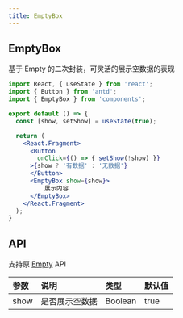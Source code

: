 ```yaml
---
title: EmptyBox
---
```


## EmptyBox

基于 Empty 的二次封装，可灵活的展示空数据的表现

```jsx
import React, { useState } from 'react';
import { Button } from 'antd';
import { EmptyBox } from 'components';

export default () => {
  const [show, setShow] = useState(true);

  return (
    <React.Fragment>
      <Button
        onClick={() => { setShow(!show) }}
      >{show ? '有数据' : '无数据'}
      </Button>
      <EmptyBox show={show}>
          展示内容
      </EmptyBox>
    </React.Fragment>
  );
}
```

## API

支持原 [Empty](https://3x.ant.design/components/empty-cn/) API

|参数|说明|类型|默认值|
|:--|:--|:--|:--|
|show|是否展示空数据|Boolean|true|
